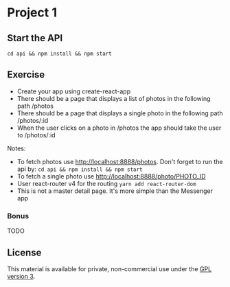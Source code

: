 # Project 1

## Start the API
`cd api && npm install && npm start`

## Exercise
- Create your app using create-react-app
- There should be a page that displays a list of photos in the following path /photos
- There should be a page that displays a single photo in the following path /photos/:id
- When the user clicks on a photo in /photos the app should take the user to /photos/:id

Notes:
- To fetch photos use [http://localhost:8888/photos](http://localhost:8888/photos). Don't forget to run the api by:
`
cd api && npm install && npm start
`
- To fetch a single photo use [http://localhost:8888/photo/PHOTO_ID](http://localhost:8888/photo/PHOTO_ID)
- User react-router v4 for the routing ```yarn add react-router-dom```
- This is not a master detail page. It's more simple than the Messenger app

### Bonus
TODO

## License

This material is available for private, non-commercial use under the [GPL version 3](http://www.gnu.org/licenses/gpl-3.0-standalone.html).
